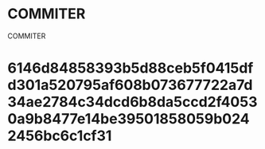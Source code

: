 # COMMITER
COMMITER






# 6146d84858393b5d88ceb5f0415dfd301a520795af608b073677722a7d34ae2784c34dcd6b8da5ccd2f40530a9b8477e14be39501858059b0242456bc6c1cf31
